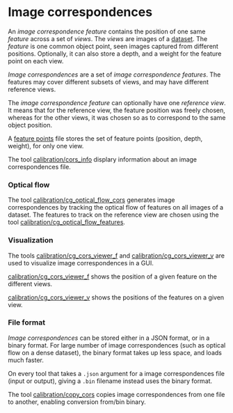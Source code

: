 # Image correspondences

An _image correspondence feature_ contains the position of one same _feature_ across a set of _views_. The _views_ are images of a [dataset](data/dataset.html). The _feature_ is one common object point, seen images captured from different positions. Optionally, it can also store a depth, and a weight for the feature point on each view.

_Image correspondences_ are a set of _image correspondence features_. The features may cover different subsets of views, and may have different reference views.

The _image correspondence feature_ can optionally have one _reference view_. It means that for the reference view, the feature position was freely chosen, whereas for the other views, it was chosen so as to correspond to the same object position.

A [feature points](data/feature_points.html) file stores the set of feature points (position, depth, weight), for only one view.

The tool [calibration/cors\_info](tools/calibration/cors_info.html) displary information about an image correspondences file.

### Optical flow

The tool [calibration/cg\_optical\_flow\_cors](tools/calibration/cg_optical_flow_cors.html) generates image correspondences by tracking the optical flow of features on all images of a dataset. The features to track on the reference view are chosen using the tool [calibration/cg\_optical\_flow\_features](tools/calibration/cg_optical_flow_features.html).

### Visualization

The tools [calibration/cg\_cors\_viewer\_f](tools/calibration/cg_cors_viewer_f.html) and [calibration/cg\_cors\_viewer\_v](tools/calibration/cg_cors_viewer_v.html) are used to visualize image correspondences in a GUI. 

[calibration/cg\_cors\_viewer\_f](tools/calibration/cg_cors_viewer_f.html) shows the position of a given feature on the different views.

[calibration/cg\_cors\_viewer\_v](tools/calibration/cg_cors_viewer_v.html) shows the positions of the features on a given view.

### File format

_Image correspondences_ can be stored either in a JSON format, or in a binary format. For large number of image correspondences (such as optical flow on a dense dataset), the binary format takes up less space, and loads much faster.

On every tool that takes a `.json` argument for a image correspondences file (input or output), giving a `.bin` filename instead uses the binary format.

The tool [calibration/copy\_cors](tools/calibration/copy_cors.html) copies image correspondences from one file to another, enabling conversion from/bin binary.